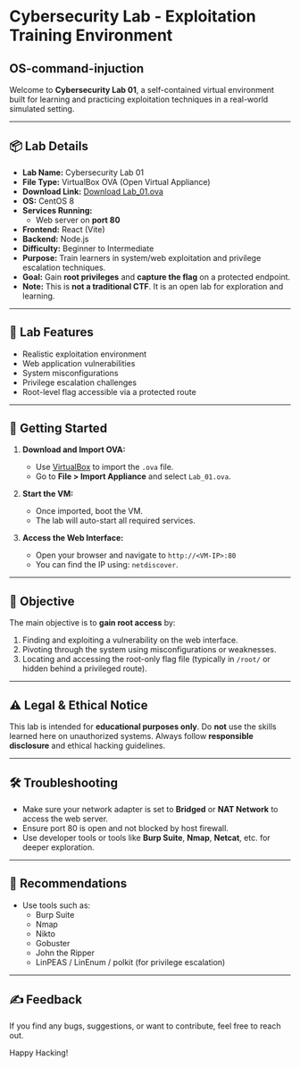 # Cybersecurity Lab - Exploitation Training Environment
## OS-command-injuction

Welcome to **Cybersecurity Lab 01**, a self-contained virtual environment built for learning and practicing exploitation techniques in a real-world simulated setting.

---

## 📦 Lab Details

- **Lab Name:** Cybersecurity Lab 01
- **File Type:** VirtualBox OVA (Open Virtual Appliance)
- **Download Link:** [Download Lab_01.ova](https://www.mediafire.com/file/c9snqlfjc2ccwbd/Lab_01.ova/file)
- **OS:** CentOS 8
- **Services Running:** 
  - Web server on **port 80**
- **Frontend:** React (Vite)
- **Backend:** Node.js
- **Difficulty:** Beginner to Intermediate
- **Purpose:** Train learners in system/web exploitation and privilege escalation techniques.
- **Goal:** Gain **root privileges** and **capture the flag** on a protected endpoint.
- **Note:** This is **not a traditional CTF**. It is an open lab for exploration and learning.

---

## 🧪 Lab Features

- Realistic exploitation environment
- Web application vulnerabilities
- System misconfigurations
- Privilege escalation challenges
- Root-level flag accessible via a protected route

---

## 🚀 Getting Started

1. **Download and Import OVA:**
   - Use [VirtualBox](https://www.virtualbox.org/) to import the `.ova` file.
   - Go to **File > Import Appliance** and select `Lab_01.ova`.

2. **Start the VM:**
   - Once imported, boot the VM.
   - The lab will auto-start all required services.

3. **Access the Web Interface:**
   - Open your browser and navigate to `http://<VM-IP>:80`
   - You can find the IP using: `netdiscover`.

---

## 🏴 Objective

The main objective is to **gain root access** by:
1. Finding and exploiting a vulnerability on the web interface.
2. Pivoting through the system using misconfigurations or weaknesses.
3. Locating and accessing the root-only flag file (typically in `/root/` or hidden behind a privileged route).

---

## ⚠️ Legal & Ethical Notice

This lab is intended for **educational purposes only**. Do **not** use the skills learned here on unauthorized systems. Always follow **responsible disclosure** and ethical hacking guidelines.

---

## 🛠️ Troubleshooting

- Make sure your network adapter is set to **Bridged** or **NAT Network** to access the web server.
- Ensure port 80 is open and not blocked by host firewall.
- Use developer tools or tools like **Burp Suite**, **Nmap**, **Netcat**, etc. for deeper exploration.

---

## 🧠 Recommendations

- Use tools such as:
  - Burp Suite
  - Nmap
  - Nikto
  - Gobuster
  - John the Ripper
  - LinPEAS / LinEnum / polkit (for privilege escalation)

---

## ✍️ Feedback

If you find any bugs, suggestions, or want to contribute, feel free to reach out.

Happy Hacking!
